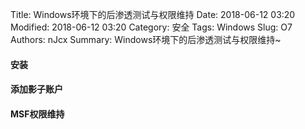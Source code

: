 Title: Windows环境下的后渗透测试与权限维持
Date: 2018-06-12 03:20
Modified: 2018-06-12 03:20
Category: 安全
Tags: Windows
Slug: O7
Authors: nJcx
Summary: Windows环境下的后渗透测试与权限维持~

#### 安装





#### 添加影子账户

#### MSF权限维持